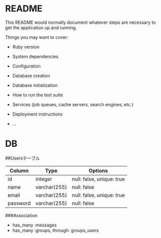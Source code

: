 # README

This README would normally document whatever steps are necessary to get the
application up and running.

Things you may want to cover:

* Ruby version

* System dependencies

* Configuration

* Database creation

* Database initialization

* How to run the test suite

* Services (job queues, cache servers, search engines, etc.)

* Deployment instructions

* ...

DB
=====================================
##Usersテーブル

|Column|Type|Options|
|------|----|-------|
|id|integer|null: false, unique: true|
|name|varchar(255)|null: false|
|email|varchar(255)|null: false, unique: true|
|password|varchar(255)|null: false|

###Association
- has_many :messages
- has_many :groups, through: groups_users